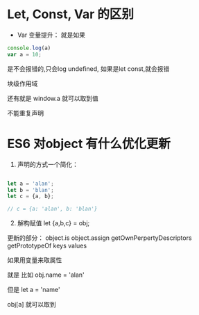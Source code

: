
# Let, Const, Var 的区别

- Var
变量提升： 就是如果

```js
console.log(a)
var a = 10;
```
是不会报错的,只会log undefined, 如果是let const,就会报错

块级作用域

还有就是 window.a 就可以取到值

不能重复声明


# ES6 对object 有什么优化更新

1. 声明的方式一个简化：
```js

let a = 'alan';
let b = 'blan';
let c = {a, b};

// c = {a: 'alan', b: 'blan'}

```
2. 解构赋值
let {a,b,c} = obj;


更新的部分：
object.is 
object.assign
getOwnPerpertyDescriptors
getPrototypeOf
keys
values


如果用变量来取属性

就是 比如 obj.name = 'alan'

但是 let a = 'name'

obj[a] 就可以取到




